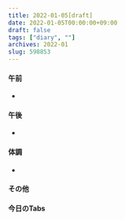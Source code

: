 ```yaml
---
title: 2022-01-05[draft]
date: 2022-01-05T00:00:00+09:00
draft: false
tags: ["diary", ""]
archives: 2022-01
slug: 598853
---
```

#### 午前
- 
#### 午後
- 
#### 体調
- 
#### その他
#### 今日のTabs
